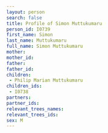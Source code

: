```yaml
---
layout: person
search: false
title: Profile of Simon Muttukumaru
person_id: I0739
first_name: Simon
last_name: Muttukumaru
full_name: Simon Muttukumaru
mother: 
mother_id: 
father: 
father_id: 
children:
 - Philip Marian Muttukumaru
children_ids:
 - I0738
partners:
partner_ids:
relevant_trees_names:
relevant_trees_ids:
sex: M
---
```


